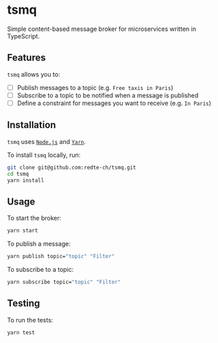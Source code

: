 # tsmq

Simple content-based message broker for microservices written in TypeScript.

## Features

`tsmq` allows you to:

- [ ] Publish messages to a topic (e.g. `Free taxis in Paris`)
- [ ] Subscribe to a topic to be notified when a message is published
- [ ] Define a constraint for messages you want to receive (e.g. `In Paris`)

## Installation

`tsmq` uses [`Node.js`](https://nodejs.org/en) and [`Yarn`](https://yarnpkg.com/).

To install `tsmq` locally, run:

```bash
git clone git@github.com:redte-ch/tsmq.git
cd tsmq
yarn install
```

## Usage

To start the broker:

```bash
yarn start
```

To publish a message:

```bash
yarn publish topic="topic" "Filter"
```

To subscribe to a topic:

```bash
yarn subscribe topic="topic" "Filter"
```

## Testing

To run the tests:

```bash
yarn test
```
